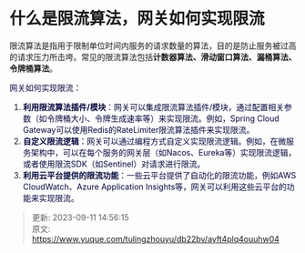 # 什么是限流算法，网关如何实现限流

限流算法是指用于限制单位时间内服务的请求数量的算法，目的是防止服务被过高的请求压力所击垮。常见的限流算法包括**计数器算法、滑动窗口算法、漏桶算法、令牌桶算法**。

<font style="color:rgb(5, 7, 59);background-color:rgb(253, 253, 254);">网关如何实现限流：</font>

1. **<font style="color:rgb(5, 7, 59);background-color:rgb(253, 253, 254);">利用限流算法插件/模块</font>**<font style="color:rgb(5, 7, 59);background-color:rgb(253, 253, 254);">：网关可以集成限流算法插件/模块，通过配置相关参数（如令牌桶大小、令牌生成速率等）来实现限流。例如，Spring Cloud Gateway可以使用Redis的RateLimiter限流算法插件来实现限流。</font>
2. **<font style="color:rgb(5, 7, 59);background-color:rgb(253, 253, 254);">自定义限流逻辑</font>**<font style="color:rgb(5, 7, 59);background-color:rgb(253, 253, 254);">：网关可以通过编程方式自定义实现限流逻辑。例如，在微服务架构中，可以在每个服务的网关层（如Nacos、Eureka等）实现限流逻辑，或者使用限流SDK（如Sentinel）对请求进行限流。</font>
3. **<font style="color:rgb(5, 7, 59);background-color:rgb(253, 253, 254);">利用云平台提供的限流功能</font>**<font style="color:rgb(5, 7, 59);background-color:rgb(253, 253, 254);">：一些云平台提供了自动化的限流功能，例如AWS CloudWatch、Azure Application Insights等，网关可以利用这些云平台的功能来实现限流。</font>



> 更新: 2023-09-11 14:56:15  
> 原文: <https://www.yuque.com/tulingzhouyu/db22bv/ayft4plq4ouuhw04>